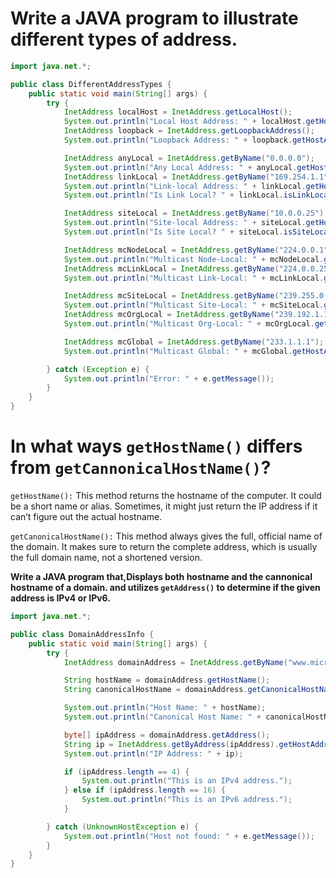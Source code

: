 # Write a JAVA program to illustrate different types of address.

```java
import java.net.*;

public class DifferentAddressTypes {
    public static void main(String[] args) {
        try {
            InetAddress localHost = InetAddress.getLocalHost();
            System.out.println("Local Host Address: " + localHost.getHostAddress());
            InetAddress loopback = InetAddress.getLoopbackAddress();
            System.out.println("Loopback Address: " + loopback.getHostAddress());

            InetAddress anyLocal = InetAddress.getByName("0.0.0.0");
            System.out.println("Any Local Address: " + anyLocal.getHostAddress());
            InetAddress linkLocal = InetAddress.getByName("169.254.1.1");
            System.out.println("Link-local Address: " + linkLocal.getHostAddress());
            System.out.println("Is Link Local? " + linkLocal.isLinkLocalAddress());

            InetAddress siteLocal = InetAddress.getByName("10.0.0.25");
            System.out.println("Site-local Address: " + siteLocal.getHostAddress());
            System.out.println("Is Site Local? " + siteLocal.isSiteLocalAddress());

            InetAddress mcNodeLocal = InetAddress.getByName("224.0.0.1");
            System.out.println("Multicast Node-Local: " + mcNodeLocal.getHostAddress());
            InetAddress mcLinkLocal = InetAddress.getByName("224.0.0.252");
            System.out.println("Multicast Link-Local: " + mcLinkLocal.getHostAddress());

            InetAddress mcSiteLocal = InetAddress.getByName("239.255.0.1");
            System.out.println("Multicast Site-Local: " + mcSiteLocal.getHostAddress());
            InetAddress mcOrgLocal = InetAddress.getByName("239.192.1.1");
            System.out.println("Multicast Org-Local: " + mcOrgLocal.getHostAddress());

            InetAddress mcGlobal = InetAddress.getByName("233.1.1.1");
            System.out.println("Multicast Global: " + mcGlobal.getHostAddress());

        } catch (Exception e) {
            System.out.println("Error: " + e.getMessage());
        }
    }
}

```

# In what ways `getHostName()` differs from `getCannonicalHostName()`?

`getHostName():` This method returns the hostname of the computer. It could be a short name or alias. Sometimes, it might just return the IP address if it can’t figure out the actual hostname.

`getCanonicalHostName():` This method always gives the full, official name of the domain. It makes sure to return the complete address, which is usually the full domain name, not a shortened version.

**Write a JAVA program that,Displays both hostname and the cannonical hostname of a domain. and utilizes `getAddress()` to determine if the given address is IPv4 or IPv6.**

```java
import java.net.*;

public class DomainAddressInfo {
    public static void main(String[] args) {
        try {
            InetAddress domainAddress = InetAddress.getByName("www.microsoft.com");

            String hostName = domainAddress.getHostName();
            String canonicalHostName = domainAddress.getCanonicalHostName();

            System.out.println("Host Name: " + hostName);
            System.out.println("Canonical Host Name: " + canonicalHostName);

            byte[] ipAddress = domainAddress.getAddress();
            String ip = InetAddress.getByAddress(ipAddress).getHostAddress();
            System.out.println("IP Address: " + ip);

            if (ipAddress.length == 4) {
                System.out.println("This is an IPv4 address.");
            } else if (ipAddress.length == 16) {
                System.out.println("This is an IPv6 address.");
            }

        } catch (UnknownHostException e) {
            System.out.println("Host not found: " + e.getMessage());
        }
    }
}
```

